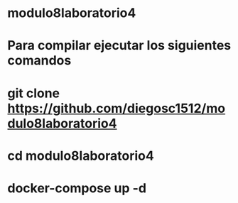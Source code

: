# modulo8laboratorio4
# Para compilar ejecutar los siguientes comandos
# git clone https://github.com/diegosc1512/modulo8laboratorio4
# cd modulo8laboratorio4 
# docker-compose up -d

